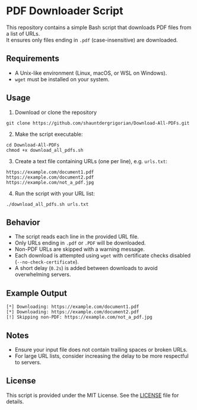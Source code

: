 # PDF Downloader Script

This repository contains a simple Bash script that downloads PDF files from a list of URLs.  
It ensures only files ending in `.pdf` (case-insensitive) are downloaded.

## Requirements

- A Unix-like environment (Linux, macOS, or WSL on Windows).
- `wget` must be installed on your system.

## Usage

1. Download or clone the repository

```
git clone https://github.com/shauntdergrigorian/Download-All-PDFs.git
```

2. Make the script executable:

```
cd Download-All-PDFs
chmod +x download_all_pdfs.sh
```
3. Create a text file containing URLs (one per line), e.g. `urls.txt`:

```
https://example.com/document1.pdf
https://example.com/document2.pdf
https://example.com/not_a_pdf.jpg
```

4. Run the script with your URL list:

```
./download_all_pdfs.sh urls.txt
```

## Behavior

- The script reads each line in the provided URL file.
- Only URLs ending in `.pdf` or `.PDF` will be downloaded.
- Non-PDF URLs are skipped with a warning message.
- Each download is attempted using `wget` with certificate checks disabled (`--no-check-certificate`).
- A short delay (`0.2s`) is added between downloads to avoid overwhelming servers.

## Example Output

```
[*] Downloading: https://example.com/document1.pdf
[*] Downloading: https://example.com/document2.pdf
[!] Skipping non-PDF: https://example.com/not_a_pdf.jpg
```

## Notes

- Ensure your input file does not contain trailing spaces or broken URLs.
- For large URL lists, consider increasing the delay to be more respectful to servers.

## License

This script is provided under the MIT License. See the [LICENSE](LICENSE) file for details.
